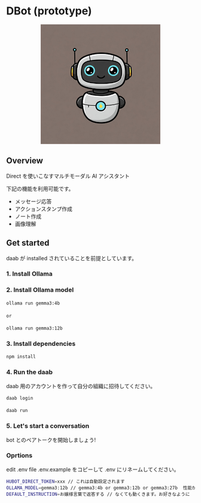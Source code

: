 # DBot (prototype)

<p align="center">
<img width="320" src="./assets/Gemini_Generated_Image_9x3pcf9x3pcf9x3p.jpeg" />
</p>

## Overview

Direct を使いこなすマルチモーダル AI アシスタント

下記の機能を利用可能です。

- メッセージ応答
- アクションスタンプ作成
- ノート作成
- 画像理解

## Get started

daab が installed されていることを前提としています。

### 1. Install Ollama

### 2. Install Ollama model

```bash
ollama run gemma3:4b

or

ollama run gemma3:12b
```

### 3. Install dependencies

```bash
npm install
```

### 4. Run the daab

daab 用のアカウントを作って自分の組織に招待してください。

```bash
daab login

daab run
```

### 5. Let's start a conversation

bot とのペアトークを開始しましょう!

### Oprtions

edit .env file
.env.example をコピーして .env にリネームしてください。

```bash
HUBOT_DIRECT_TOKEN=xxx // これは自動設定されます
OLLAMA_MODEL=gemma3:12b // gemma3:4b or gemma3:12b or gemma3:27b  性能が許す限り マルチモーダルモデルがおすすめ
DEFAULT_INSTRUCTION=お嬢様言葉で返答する // なくても動くきます。お好きなように
```
